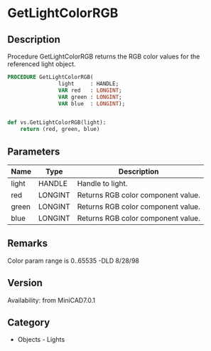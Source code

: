 # GetLightColorRGB

## Description
Procedure GetLightColorRGB returns the RGB color values for the referenced light object. 

```pascal
PROCEDURE GetLightColorRGB(
				light     : HANDLE;
				VAR red   : LONGINT;
				VAR green : LONGINT;
				VAR blue  : LONGINT);
```

```python

def vs.GetLightColorRGB(light):
    return (red, green, blue)
```

## Parameters
|Name|Type|Description|
|---|---|---|
|light|HANDLE|Handle to light.|
|red|LONGINT|Returns RGB color component value.|
|green|LONGINT|Returns RGB color component value.|
|blue|LONGINT|Returns RGB color component value.|

## Remarks
Color param range is 0..65535 -DLD 8/28/98

## Version
Availability: from MiniCAD7.0.1
## Category
* Objects - Lights

